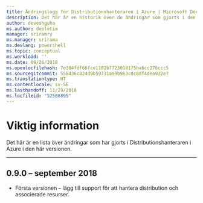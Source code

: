 ```yaml
---
title: Ändringslogg för Distributionshanteraren i Azure | Microsoft Docs
description: Det här är en historik över de ändringar som gjorts i den senaste versionen av Distributionshanteraren i Azure.
author: deveshguha
ms.author: deoletim
manager: sriramry
ms.manager: srirama
ms.devlang: powershell
ms.topic: conceptual
ms.workload: ''
ms.date: 09/26/2018
ms.openlocfilehash: 7e384fdf66fce1102b7723018175ba6cc276ccc5
ms.sourcegitcommit: 558436c824d9b59731aa9b963cdc8df4dea932e7
ms.translationtype: HT
ms.contentlocale: sv-SE
ms.lasthandoff: 11/29/2018
ms.locfileid: "52586895"
---
```

# <a name="release-notes"></a>Viktig information

Det här är en lista över ändringar som har gjorts i Distributionshanteraren i Azure i den här versionen.

---
## <a name="090---september-2018"></a>0.9.0 – september 2018
* Första versionen – lägg till support för att hantera distribution och associerade resurser.